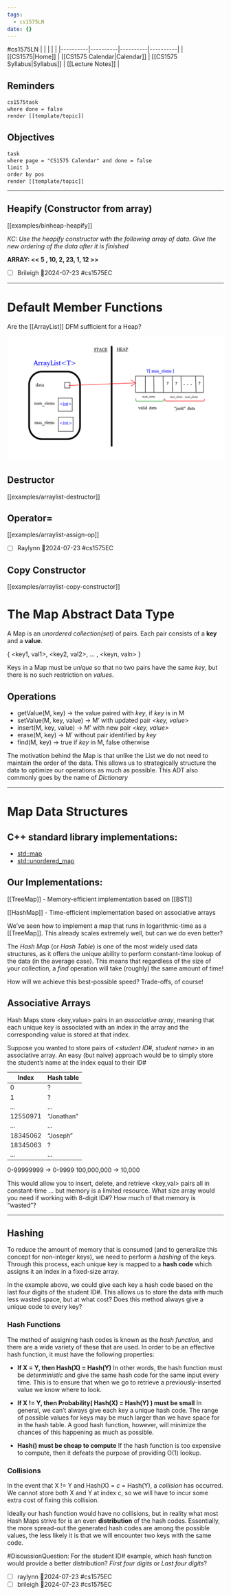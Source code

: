 ```yaml
---
tags:
  - cs1575LN
date: {}
---
```

#cs1575LN
|  |  |  |  |
|----------|----------|----------|----------|
| [[CS1575|Home]] | [[CS1575 Calendar|Calendar]] | [[CS1575 Syllabus|Syllabus]] | [[Lecture Notes]] |


## Reminders

```query
cs1575task
where done = false
render [[template/topic]]
```

## Objectives

```query
task
where page = "CS1575 Calendar" and done = false
limit 3
order by pos
render [[template/topic]]
```
---


## Heapify (Constructor from array)
[[examples/binheap-heapify]]

_KC: Use the heapify constructor with the following array of data.
    Give the new ordering of the data after it is finished_

**ARRAY: << 5 , 10, 2, 23, 1, 12 >>**

* [ ] Brileigh  📅2024-07-23 #cs1575EC

---
# Default Member Functions

Are the [[ArrayList]] DFM sufficient for a Heap?

![ArrayList diagram](../img/arrlist-diagram.png)

## Destructor

[[examples/arraylist-destructor]]

## Operator=

[[examples/arraylist-assign-op]]

* [ ] Raylynn  📅2024-07-23 #cs1575EC

## Copy Constructor

[[examples/arraylist-copy-constructor]]

# The Map Abstract Data Type

A Map is an _unordered collection(set)_ of pairs. Each pair consists of a **key** and a **value**. 

{ <key1, val1>, <key2, val2>, ... , <keyn, valn> }

Keys in a Map must be _unique_ so that no two pairs have the same _key_, but there is no such restriction on _values_.

## Operations

- getValue(M, key) -> the value paired with _key_, if _key_ is in M
- setValue(M, key, value) -> M’ with updated pair _<key, value>_
- insert(M, key, value) ->  M’ with new pair _<key, value>_
- erase(M, key) -> M’ without pair identified by _key_
- find(M, key) -> true if _key_ in M, false otherwise


The motivation behind the Map is that unlike the List we do not need to maintain the order of the data. This allows us to strategically structure the data to optimize our operations as much as possible. This ADT also commonly goes by the name of _Dictionary_

---


# Map Data Structures

## C++ standard library implementations:
* [std::map](https://en.cppreference.com/w/cpp/container/map)
* [std::unordered_map](https://en.cppreference.com/w/cpp/container/unordered_map)

## Our Implementations:

[[TreeMap]] - Memory-efficient implementation based on [[BST]]

[[HashMap]] - Time-efficient implementation based on associative arrays

We’ve seen how to implement a map that runs in logarithmic-time as a [[TreeMap]]. This already scales extremely well, but can we do even better?

The _Hash Map_ (or _Hash Table_) is one of the most widely used data structures, as it offers the unique ability to perform constant-time lookup of the data (in the average case). This means that regardless of the size of your collection, a _find_ operation will take (roughly) the same amount of time!

How will we achieve this best-possible speed? Trade-offs, of course!


  ## Associative Arrays

Hash Maps store <key,value> pairs in an _associative array_, meaning that each unique key is associated with an index in the array and the corresponding value is stored at that index.

Suppose you wanted to store pairs of _<student ID#, student name>_ in an associative array. An easy (but naive) approach would be to simply store the student’s name at the index equal to their ID#

| Index | Hash table |
|----------|----------|
| 0 | ? |
| 1 | ? |
| ... | ... |
| 12550971 | “Jonathan” |
| ... | ... |
| 18345062 | “Joseph” |
| 18345063 | ? |
| ... | ... |

0-99999999 -> 0-9999
100,000,000 -> 10,000

This would allow you to insert, delete, and retrieve <key,val> pairs all in constant-time ... but memory is a limited resource. What size array would you need if working with 8-digit ID#? How much of that memory is “wasted”?

---
  ## Hashing

To reduce the amount of memory that is consumed (and to generalize this concept for non-integer keys), we need to perform a _hashing_ of the keys. Through this process, each unique key is mapped to a **hash code** which assigns it an index in a fixed-size array.

In the example above, we could give each key a hash code based on the last four digits of the student ID#. This allows us to store the data with much less wasted space, but at what cost? Does this method always give a unique code to every key?

### Hash Functions

The method of assigning hash codes is known as the _hash function_, and there are a wide variety of these that are used. In order to be an effective hash function, it must have the following properties:

* **If X = Y, then Hash(X) = Hash(Y)**
  In other words, the hash function must be _deterministic_ and give the same hash code for the same input every time. This is to ensure that when we go to retrieve a previously-inserted value we know where to look.

* **If X != Y, then Probability( Hash(X) = Hash(Y) ) must be small**
  In general, we can’t always give each key a unique hash code. The range of possible values for keys may be much larger than we have space for in the hash table. A good hash function, however, will minimize the chances of this happening as much as possible.
  
* **Hash() must be cheap to compute**
  If the hash function is too expensive to compute, then it defeats the purpose of providing O(1) lookup.
  
### Collisions

In the event that X != Y and Hash(X) = _c_ = Hash(Y), a _collision_ has occurred. We cannot store both X and Y at index _c_, so we will have to incur some extra cost of fixing this collision.

Ideally our hash function would have no collisions, but in reality what most Hash Maps strive for is an even **distribution** of the hash codes. Essentially, the more spread-out the generated hash codes are among the possible values, the less likely it is that we will encounter two keys with the same code.

#DiscussionQuestion: For the student ID# example, which hash function would provide a better distribution? _First four digits_ or _Last four digits_?

* [ ] raylynn  📅2024-07-23 #cs1575EC
* [ ] brileigh  📅2024-07-23 #cs1575EC
